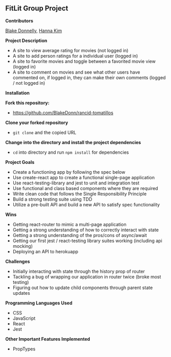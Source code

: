 ## FitLit Group Project

**Contributors**

[Blake Donnelly](https://github.com/BlakeDonn), [Hanna Kim](https://github.com/hannakim91)

**Project Description**

* A site to view average rating for movies (not logged in)
* A site to add person ratings for a individual user (logged in)
* A site to favorite movies and toggle between a favorited movie view (logged in) 
* A site to comment on movies and see what other users have commented on, if logged in, they can make their own comments (logged / not logged in) 

**Installation**

**Fork this repository:**

* https://github.com/BlakeDonn/rancid-tomatillos

**Clone your forked repository**

* `git clone` and the copied URL

**Change into the directory and install the project dependencies**

* `cd` into directory and run `npm install` for dependencies

**Project Goals**

* Create a functioning app by following the spec below
* Use create-react app to create a functional single-page application
* Use react-testing-library and jest to unit and integration test
* Use functional and class based components where they are required
* Write clean code that follows the Single Responsibility Principle
* Build a strong testing suite using TDD
* Utilize a pre-built API and build a new API to satisfy spec functionality 

**Wins**

* Getting react-router to mimic a multi-page application 
* Getting a strong understanding of how to correctly interact with state 
* Getting a strong understanding of the pros/cons of async/await 
* Getting our first jest / react-testing library suites working (including api mocking)
* Deploying an API to herokuapp 

**Challenges**

* Initially interacting with state through the history prop of router 
* Tackling a bug of wrapping our application in router twice (broke most testing) 
* Figuring out how to update child components through parent state updates  


**Programming Languages Used**

* CSS
* JavaScript
* React
* Jest

**Other Important Features Implemented**

* PropTypes  
